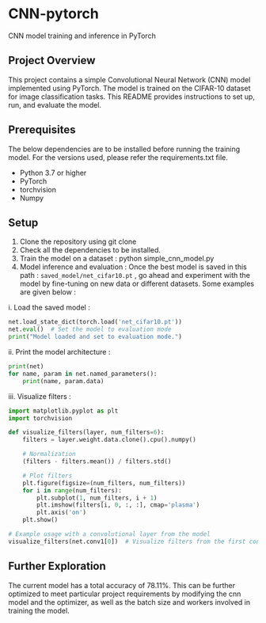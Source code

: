 # CNN-pytorch
CNN model training and inference in PyTorch

## Project Overview
This project contains a simple Convolutional Neural Network (CNN) model implemented using PyTorch. The model is trained on the CIFAR-10 dataset for image classification tasks. This README provides instructions to set up, run, and evaluate the model.

## Prerequisites
The below dependencies are to be installed before running the training model. For the versions used, please refer the requirements.txt file.

- Python 3.7 or higher
- PyTorch
- torchvision
- Numpy

## Setup
1. Clone the repository using git clone <URL>
2. Check all the dependencies to be installed.
3. Train the model on a dataset : python simple_cnn_model.py
4. Model inference and evaluation : Once the best model is saved in this path : `saved_model/net_cifar10.pt` , go ahead and experiment with the model by fine-tuning on new data or different datasets. 
Some examples are given below : 

i. Load the saved model : 
```python
net.load_state_dict(torch.load('net_cifar10.pt'))
net.eval()  # Set the model to evaluation mode
print("Model loaded and set to evaluation mode.")

```
ii. Print the model architecture : 
```python
print(net)
for name, param in net.named_parameters():
    print(name, param.data)
```
iii. Visualize filters :

```python
import matplotlib.pyplot as plt
import torchvision

def visualize_filters(layer, num_filters=6):
    filters = layer.weight.data.clone().cpu().numpy()

    # Normalization
    (filters - filters.mean()) / filters.std()

    # Plot filters
    plt.figure(figsize=(num_filters, num_filters))
    for i in range(num_filters):
        plt.subplot(1, num_filters, i + 1)
        plt.imshow(filters[i, 0, :, :], cmap='plasma')
        plt.axis('on')
    plt.show()

# Example usage with a convolutional layer from the model
visualize_filters(net.conv1[0])  # Visualize filters from the first conv layer
```
## Further Exploration
The current model has a total accuracy of 78.11%. This can be further optimized to meet particular project requirements by modifying the cnn model and the optimizer, as well as the batch size and workers involved in training the model.
